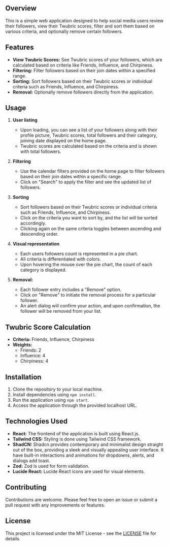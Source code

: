 ## Overview

This is a simple web application designed to help social media users review their followers, view their Twubric scores, filter and sort them based on various criteria, and optionally remove certain followers.

## Features

- **View Twubric Scores:** See Twubric scores of your followers, which are calculated based on criteria like Friends, Influence, and Chirpiness.
- **Filtering:** Filter followers based on their join dates within a specified range.
- **Sorting:** Sort followers based on their Twubric scores or individual criteria such as Friends, Influence, and Chirpiness.
- **Removal:** Optionally remove followers directly from the application.

## Usage

1. **User listing**

   - Upon loading, you can see a list of your followers along with their profile picture, Twubric scores, total followers and their category, joining date displayed on the home page.
   - Twubric scores are calculated based on the criteria and is shown with total followers.

2. **Filtering**

   - Use the calendar filters provided on the home page to filter followers based on their join dates within a specific range.
   - Click on "Search" to apply the filter and see the updated list of followers.

3. **Sorting**

   - Sort followers based on their Twubric scores or individual criteria such as Friends, Influence, and Chirpiness.
   - Click on the criteria you want to sort by, and the list will be sorted accordingly.
   - Clicking again on the same criteria toggles between ascending and descending order.

4. **Visual representation**
   - Each users followers count is represented in a pie chart.
   - All criteria is differentiated with colors.
   - Upon hovering the mouse over the pie chart, the count of each category is displayed.

5. **Removal:**
   - Each follower entry includes a "Remove" option.
   - Click on "Remove" to initiate the removal process for a particular follower.
   - An alert dialog will confirm your action, and upon confirmation, the follower will be removed from your list.

## Twubric Score Calculation

- **Criteria:** Friends, Influence, Chirpiness
- **Weights:**
  - Friends: 2
  - Influence: 4
  - Chirpiness: 4

## Installation

1. Clone the repository to your local machine.
2. Install dependencies using `npm install`.
3. Run the application using `npm start`.
4. Access the application through the provided localhost URL.

## Technologies Used

- **React:** The frontend of the application is built using React.js.
- **Tailwind CSS:** Styling is done using Tailwind CSS framework.
- **ShadCN:** Shadcn provides contemporary and minimalist design straight out of the box, providing a sleek and visually appealing user interface. It have built-in interactions and animations for dropdowns, alerts, and dialogs add toast.
- **Zod:** Zod is used for form validation.
- **Lucide React:** Lucide React icons are used for visual elements.


## Contributing

Contributions are welcome. Please feel free to open an issue or submit a pull request with any improvements or features.

## License

This project is licensed under the MIT License - see the [LICENSE](LICENSE) file for details.
